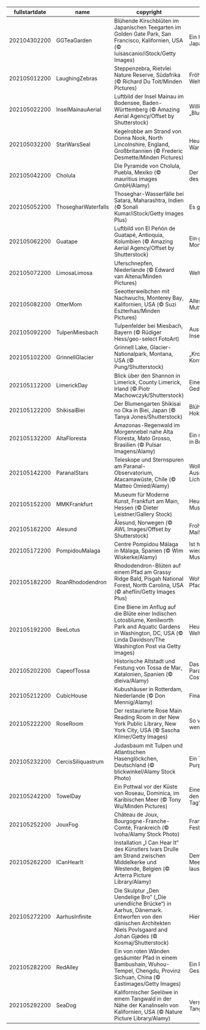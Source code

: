 |fullstartdate|name|copyright|title|image|
|--|--|--|--|--|
202104302200|GGTeaGarden|Blühende Kirschblüten im Japanischen Teegarten im Golden Gate Park, San Francisco, Kalifornien, USA (© luisascanio/iStock/Getty Images)|Ein Hauch von Japan|![](/de-DE/2021/05/202104302200GGTeaGarden.jpg)|
202105012200|LaughingZebras|Steppenzebra, Rietvlei Nature Reserve, Südafrika (© Richard Du Toit/Minden Pictures)|Fröhlicher Weltlachtag|![](/de-DE/2021/05/202105012200LaughingZebras.jpg)|
202105022200|InselMainauAerial|Luftbild der Insel Mainau im Bodensee, Baden-Württemberg (© Amazing Aerial Agency/Offset by Shutterstock)|Willkommen auf der „Blumeninsel“!|![](/de-DE/2021/05/202105022200InselMainauAerial.jpg)|
202105032200|StarWarsSeal|Kegelrobbe am Strand von Donna Nook, North Lincolnshire, England, Großbritannien (© Frederic Desmette/Minden Pictures)|Heute ist Star-Wars-Tag!|![](/de-DE/2021/05/202105032200StarWarsSeal.jpg)|
202105042200|Cholula|Die Pyramide von Cholula, Puebla, Mexiko (© mauritius images GmbH/Alamy)|Der Entstehungsort des Cinco de Mayo|![](/de-DE/2021/05/202105042200Cholula.jpg)|
202105052200|ThosegharWaterfalls|Thoseghar-Wasserfälle bei Satara, Maharashtra, Indien (© Sonali Kumar/iStock/Getty Images Plus)|Es grünt so grün…|![](/de-DE/2021/05/202105052200ThosegharWaterfalls.jpg)|
202105062200|Guatape|Luftbild von El Peñón de Guatapé, Antioquia, Kolumbien (© Amazing Aerial Agency/Offset by Shutterstock)|Ein grandioser Monolith|![](/de-DE/2021/05/202105062200Guatape.jpg)|
202105072200|LimosaLimosa|Uferschnepfen, Niederlande (© Edward van Altena/Minden Pictures)|Weltzugvogeltag|![](/de-DE/2021/05/202105072200LimosaLimosa.jpg)|
202105082200|OtterMom|Seeotterweibchen mit Nachwuchs, Monterey Bay, Kalifornien, USA (© Suzi Eszterhas/Minden Pictures)|Alles Gute zum Muttertag!|![](/de-DE/2021/05/202105082200OtterMom.jpg)|
202105092200|TulpenMiesbach|Tulpenfelder bei Miesbach, Bayern (© Rüdiger Hess/geo-select FotoArt)|Aus der Insektenperspektive|![](/de-DE/2021/05/202105092200TulpenMiesbach.jpg)|
202105102200|GrinnellGlacier|Grinnell Lake, Glacier-Nationalpark, Montana, USA (© Pung/Shutterstock)|„Krone des Kontinents“|![](/de-DE/2021/05/202105102200GrinnellGlacier.jpg)|
202105112200|LimerickDay|Blick über den Shannon in Limerick, County Limerick, Irland (© Piotr Machowczyk/Shutterstock)|Eine Stadt wie ein Gedicht|![](/de-DE/2021/05/202105112200LimerickDay.jpg)|
202105122200|ShikisaiBiei|Der Blumengarten Shikisai no Oka in Biei, Japan (© Tanya Jones/Shutterstock)|Blühendes Hokkaido|![](/de-DE/2021/05/202105122200ShikisaiBiei.jpg)|
202105132200|AltaFloresta|Amazonas-Regenwald im Morgennebel nahe Alta Floresta, Mato Grosso, Brasilien (© Pulsar Imagens/Alamy)|Ein nebliger Morgen in Brasilien|![](/de-DE/2021/05/202105132200AltaFloresta.jpg)|
202105142200|ParanalStars|Teleskope und Sternspuren am Paranal-Observatorium, Atacamawüste, Chile (© Matteo Omied/Alamy)|Wolkenlos mit Aussicht auf Lichtschwerter|![](/de-DE/2021/05/202105142200ParanalStars.jpg)|
202105152200|MMKFrankfurt|Museum für Moderne Kunst, Frankfurt am Main, Hessen (© Dieter Leistner/Gallery Stock)|Heute ist Museumstag!|![](/de-DE/2021/05/202105152200MMKFrankfurt.jpg)|
202105162200|Alesund|Ålesund, Norwegen (© AWL Images/Offset by Shutterstock)|Frohen Syttende Mai!|![](/de-DE/2021/05/202105162200Alesund.jpg)|
202105172200|PompidouMalaga|Centre Pompidou Málaga in Málaga, Spanien (© Wim Wiskerke/Alamy)|Ist heute schon wieder Museumstag?|![](/de-DE/2021/05/202105172200PompidouMalaga.jpg)|
202105182200|RoanRhododendron|Rhododendron-Blüten auf einem Pfad am Grassy Ridge Bald, Pisgah National Forest, North Carolina, USA (© aheflin/Getty Images Plus)|Wohin führt dieser Pfad?|![](/de-DE/2021/05/202105182200RoanRhododendron.jpg)|
202105192200|BeeLotus|Eine Biene im Anflug auf die Blüte einer Indischen Lotosblume, Kenilworth Park and Aquatic Gardens in Washington, DC, USA (© Linda Davidson/The Washington Post via Getty Images)|Heute ist Weltbienentag!|![](/de-DE/2021/05/202105192200BeeLotus.jpg)|
202105202200|CapeofTossa|Historische Altstadt und Festung von Tossa de Mar, Katalonien, Spanien (© dleiva/Alamy)|Das „blaue Paradies“ an der Costa Brava|![](/de-DE/2021/05/202105202200CapeofTossa.jpg)|
202105212200|CubicHouse|Kubushäuser in Rotterdam, Niederlande (© Don Mennig/Alamy)|Finale in Rotterdam|![](/de-DE/2021/05/202105212200CubicHouse.jpg)|
202105222200|RoseRoom|Der restaurierte Rose Main Reading Room in der New York Public Library, New York City, USA (© Sascha Kilmer/Getty Images)|So viele Bücher, so wenig Zeit|![](/de-DE/2021/05/202105222200RoseRoom.jpg)|
202105232200|CercisSiliquastrum|Judasbaum mit Tulpen und Atlantischen Hasenglöckchen, Deutschland (© blickwinkel/Alamy Stock Photo)|Ein Traum in Purpur-Rosa|![](/de-DE/2021/05/202105232200CercisSiliquastrum.jpg)|
202105242200|TowelDay|Ein Pottwal vor der Küste von Roseau, Dominica, im Karibischen Meer (© Tony Wu/Minden Pictures)|Eine Hommage an den „Handtuch-Tag“|![](/de-DE/2021/05/202105242200TowelDay.jpg)|
202105252200|JouxFog|Château de Joux, Bourgogne-Franche-Comté, Frankreich (© Ivoha/Alamy Stock Photo)|Französische Festungsbaukunst|![](/de-DE/2021/05/202105252200JouxFog.jpg)|
202105262200|ICanHearIt|Installation „I Can Hear It“ des Künstlers Ivars Drulle am Strand zwischen Middelkerke und Westende, Belgien (© Arterra Picture Library/Alamy)|Dem Meeresrauschen lauschen|![](/de-DE/2021/05/202105262200ICanHearIt.jpg)|
202105272200|AarhusInfinite|Die Skulptur „Den Uendelige Bro“ („Die unendliche Brücke“) in Aarhus, Dänemark. Entworfen von den dänischen Architekten Niels Povlsgaard and Johan Gjødes (© Kosmaj/Shutterstock)|Hier geht’s rund!|![](/de-DE/2021/05/202105272200AarhusInfinite.jpg)|
202105282200|RedAlley|Ein von roten Wänden gesäumter Pfad in einem Bambushain, Wuhou-Tempel, Chengdu, Provinz Sichuan, China (© Eastimages/Getty Images)|Ein Pfad in die Geschichte|![](/de-DE/2021/05/202105282200RedAlley.jpg)|
202105292200|SeaDog|Kalifornischer Seelöwe in einem Tangwald in der Nähe der Kanalinseln von Kalifornien, USA (© Nature Picture Library/Alamy)|Versteckspiel im Tangwald|![](/de-DE/2021/05/202105292200SeaDog.jpg)|
